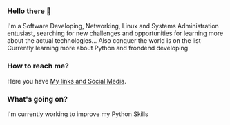 ### Hello there 👋
I'm a Software Developing, Networking, Linux and Systems Administration entusiast, searching for new challenges and opportunities for learning more about the actual technologies... Also conquer the world is on the list
Currently learning more about Python and frondend developing
### How to reach me?
Here you have [My links and Social Media](https://bio.link/ceruizb).
### What's going on?
I'm currently working to improve my Python Skills


<!--
**CeRuizB/CeRuizB** is a ✨ _special_ ✨ repository because its `README.md` (this file) appears on your GitHub profile.

Here are some ideas to get you started:

- 🔭 I’m currently working on ...
- 🌱 I’m currently learning ...
- 👯 I’m looking to collaborate on ...
- 🤔 I’m looking for help with ...
- 💬 Ask me about ...
- 📫 How to reach me: ...
- 😄 Pronouns: ...
- ⚡ Fun fact: ...
-->
